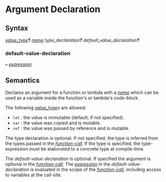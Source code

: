# Argument Declaration

## Syntax

[_value_type_](value_type.md)__?__ [_name_](name.md) _type_declaration_**?** _default_value_declaration_**?**

### default-value-declaration

`=` [_expression_](expression.md)


## Semantics
Declares an argument for a function or lambda with a [_name_](name.md)
which can be used as a variable inside the function's or lambda's code-block.

The following [_value_type_](value_type.md)s are allowed:
 - `let` : the value is immutable (default; if not specified).
 - `var` : the value was copied and is mutable.
 - `ref` : the value was passed by reference and is mutable.

The type declaration is optional. If not specified, the type is inferred from
the types passed in the [_function-call_](function_call.md). If the type is
specified, the type-expression must be elaborated to a concrete type at
compile-time.

The _default-value-declaration_ is optional. If specified the argument is
optional in the [_function-call_](function_call.md). The
[_expression_](expression.md) in the _default-value-declaration_ is evaluated in
the scope of the [_function-call_](function_call.md), including access to
variables at the call-site.
